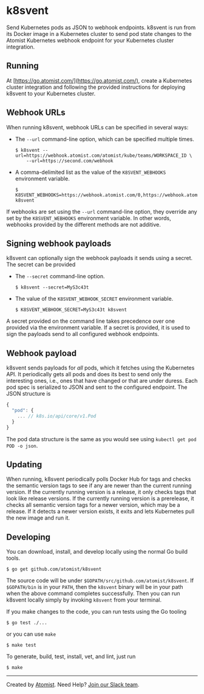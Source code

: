 # k8svent

Send Kubernetes pods as JSON to webhook endpoints.  k8svent is run
from its Docker image in a Kubernetes cluster to send pod state
changes to the Atomist Kubernetes webhook endpoint for your Kubernetes
cluster integration.

## Running

At [https://go.atomist.com/](https://go.atomist.com/), create a
Kubernetes cluster integration and following the provided instructions
for deploying k8svent to your Kubernetes cluster.

## Webhook URLs

When running k8svent, webhook URLs can be specified in several ways:

-   The `--url` command-line option, which can be specified
    multiple times.

        $ k8svent --url=https://webhook.atomist.com/atomist/kube/teams/WORKSPACE_ID \
            --url=https://second.com/webhook

-   A comma-delimited list as the value of the `K8SVENT_WEBHOOKS`
    environment variable.

        $ K8SVENT_WEBHOOKS=https://webhook.atomist.com/0,https://webhook.atomist.com/1 k8svent

If webhooks are set using the `--url` command-line option, they
override any set by the `K8SVENT_WEBHOOKS` environment variable.  In
other words, webhooks provided by the different methods are not
additive.

## Signing webhook payloads

k8svent can optionally sign the webhook payloads it sends using a
secret.  The secret can be provided

-   The `--secret` command-line option.

        $ k8svent --secret=MyS3c43t

-   The value of the `K8SVENT_WEBHOOK_SECRET` environment variable.

        $ K8SVENT_WEBHOOK_SECRET=MyS3c43t k8svent

A secret provided on the command line takes precedence over one
provided via the environment variable.  If a secret is provided, it is
used to sign the payloads send to all configured webhook endpoints.

## Webhook payload

k8svent sends payloads for _all_ pods, which it fetches using the
Kubernetes API.  It periodically gets all pods and does its best to
send only the interesting ones, i.e., ones that have changed or that
are under duress.  Each pod spec is serialized to JSON and sent to the
configured endpoint.  The JSON structure is

```javascript
{
  "pod": {
    ... // k8s.io/api/core/v1.Pod
  }
}
```

The pod data structure is the same as you would see using `kubectl get
pod POD -o json`.

## Updating

When running, k8svent periodically polls Docker Hub for tags and
checks the semantic version tags to see if any are newer than the
current running version.  If the currently running version is a
release, it only checks tags that look like release versions.  If the
currently running version is a prerelease, it checks all semantic
version tags for a newer version, which may be a release.  If it
detects a newer version exists, it exits and lets Kubernetes pull the
new image and run it.

## Developing

You can download, install, and develop locally using the normal Go
build tools.

```
$ go get github.com/atomist/k8svent
```

The source code will be under `$GOPATH/src/github.com/atomist/k8svent`.
If `$GOPATH/bin` is in your `PATH`, then the `k8svent` binary will be
in your path when the above command completes successfully.  Then you
can run k8svent locally simply by invoking `k8svent` from your terminal.

If you make changes to the code, you can run tests using the Go
tooling

```
$ go test ./...
```

or you can use `make`

```
$ make test
```

To generate, build, test, install, vet, and lint, just run

```
$ make
```

---

Created by [Atomist][atomist].
Need Help?  [Join our Slack team][slack].

[atomist]: https://atomist.com/ (Atomist - Automate All the Software Things)
[slack]: https://join.atomist.com/ (Atomist Community Slack Workspace)

